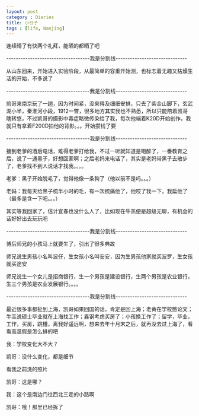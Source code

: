 ```yaml
---
layout: post
category : Diaries
title: 小日子
tags : [life, Nanjing]
---
```



连续晴了有快两个礼拜，能晒的都晒了吧

-----------------------------------我是分割线------------------------------

从山东回来，开始进入实验阶段，从最简单的容重开始测，也标志着无趣又枯燥生活的开始，不多说了

-----------------------------------我是分割线------------------------------

凯哥来南京玩了一趟，因为时间紧，没来得及细细安排，只去了紫金山脚下，玄武湖小半，秦淮河小段，1912一瞥，很多地方其实我也不熟悉，所以只能陪着凯哥瞎转悠，不过凯哥的摄影中毒症略微传染给了我，每次他端着K20D开始创作，我就只有拿着F200D拍他的背影。。。开始攒钱了要

-----------------------------------我是分割线------------------------------

接到老爹的酒后电话，难得老爹打给我，不过一听就知道是喝醉了，一番教育之后，说了一通黑子，好想回家啊；之后老妈来电话了，其实是老妈带黑子去散步了，老爹找不到人说话才找我。。。。

老爹：黑子开始脱毛了，觉得他像一条狗了（他以前不是吗。。。）

老妈：我每天给黑子梳半小时的毛，有一次梳痛他了，他咬了我一下，我扁他了（最多是含一下吧。。。）

其实等我回家了，估计宜春也没什么人了，比如现在牛羔便是超级无聊，有机会的话好好出去玩玩吧

-----------------------------------我是分割线------------------------------

博后师兄的小孩马上就要生了，引出了很多典故

师兄说生男孩小名叫波仔，生女孩小名叫安安，因为生男孩他家就买波罗，生女孩就买途安

师兄说生一个女儿是招商银行，生一个男孩是建设银行，生两个男孩是农业银行，生三个男孩是农业发展银行。。。。

-----------------------------------我是分割线------------------------------

最近很多事都扯到上海，凯哥如果回国的话，肯定是回上海；老黄在学校憋论文；牛羔说硕士毕业就在上海找工作；鑫钢考虑买房了；小孩换工作了；留学，毕业，工作，买房，跳槽，离我好遥远啊，想来去年十月末之后，就再没去过上海了，看看高温假是怎么排的吧

 

我：学校变化大不大？

凯哥：没什么变化，都是细节

看我之前洗的照片

凯哥：这是哪？

我：这个是南边门往西北三走的小路啊

凯哥：哦！那里已经拆了